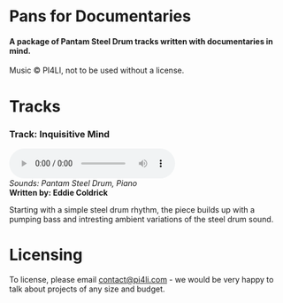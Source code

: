 # Pans for Documentaries
#### A package of Pantam Steel Drum tracks written with documentaries in mind.

Music © PI4LI, not to be used without a license.

# Tracks
### Track: Inquisitive Mind
<audio src="https://eu2.contabostorage.com/5c302ed2574345c1bce6f9733cf795f2:bengal/pfd_inquisitive_mind.wav" controls controlsList="nodownload"></audio><br />*Sounds: Pantam Steel Drum, Piano*<br />**Written by: Eddie Coldrick**

Starting with a simple steel drum rhythm, the piece builds up with a pumping bass and intresting ambient variations of the steel drum sound.


# Licensing
To license, please email <contact@pi4li.com> - we would be very happy to talk about projects of any size and budget.
